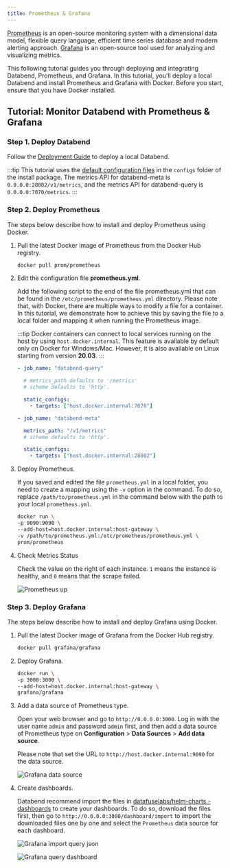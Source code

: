 ```yaml
---
title: Prometheus & Grafana
---
```


[Prometheus](https://prometheus.io/) is an open-source monitoring system with a dimensional data model, flexible query language, efficient time series database and modern alerting approach. [Grafana](https://grafana.com/grafana) is an open-source tool used for analyzing and visualizing metrics.

This following tutorial guides you through deploying and integrating Databend, Prometheus, and Grafana. In this tutorial, you'll deploy a local Databend and install Prometheus and Grafana with Docker. Before you start, ensure that you have Docker installed.

## Tutorial: Monitor Databend with Prometheus & Grafana

### Step 1. Deploy Databend

Follow the [Deployment Guide](/guides/deploy) to deploy a local Databend.

:::tip
This tutorial uses the [default configuration files](https://github.com/databendlabs/databend/tree/main/scripts/distribution/configs) in the `configs` folder of the install package. The metrics API for databend-meta is `0.0.0.0:28002/v1/metrics`, and the metrics API for databend-query is `0.0.0.0:7070/metrics`.
:::

### Step 2. Deploy Prometheus

The steps below describe how to install and deploy Prometheus using Docker.

1. Pull the latest Docker image of Prometheus from the Docker Hub registry.

   ```bash
   docker pull prom/prometheus
   ```

2. Edit the configuration file **prometheus.yml**.

   Add the following script to the end of the file prometheus.yml that can be found in the `/etc/prometheus/prometheus.yml` directory. Please note that, with Docker, there are multiple ways to modify a file for a container. In this tutorial, we demonstrate how to achieve this by saving the file to a local folder and mapping it when running the Prometheus image.

   :::tip
   Docker containers can connect to local services running on the host by using `host.docker.internal`. This feature is available by default only on Docker for Windows/Mac. However, it is also available on Linux starting from version **20.03**.
   :::

   ```yaml
   - job_name: "databend-query"

     # metrics_path defaults to '/metrics'
     # scheme defaults to 'http'.

     static_configs:
       - targets: ["host.docker.internal:7070"]

   - job_name: "databend-meta"

     metrics_path: "/v1/metrics"
     # scheme defaults to 'http'.

     static_configs:
       - targets: ["host.docker.internal:28002"]
   ```

3. Deploy Prometheus.

   If you saved and edited the file `prometheus.yml` in a local folder, you need to create a mapping using the `-v` option in the command. To do so, replace `/path/to/prometheus.yml` in the command below with the path to your local `prometheus.yml`.

   ```bash
   docker run \
   -p 9090:9090 \
   --add-host=host.docker.internal:host-gateway \
   -v /path/to/prometheus.yml:/etc/prometheus/prometheus.yml \
   prom/prometheus
   ```

4. Check Metrics Status

   Check the value on the right of each instance. `1` means the instance is healthy, and `0` means that the scrape failed.

   ![Prometheus up](/img/tracing/prometheus-up.png)

### Step 3. Deploy Grafana

The steps below describe how to install and deploy Grafana using Docker.

1. Pull the latest Docker image of Grafana from the Docker Hub registry.

   ```bash
   docker pull grafana/grafana
   ```

2. Deploy Grafana.

   ```bash
   docker run \
   -p 3000:3000 \
   --add-host=host.docker.internal:host-gateway \
   grafana/grafana
   ```

3. Add a data source of Prometheus type.

   Open your web browser and go to `http://0.0.0.0:3000`. Log in with the user name `admin` and password `admin` first, and then add a data source of Prometheus type on **Configuration** > **Data Sources** > **Add data source**.

   Please note that set the URL to `http://host.docker.internal:9090` for the data source.

   ![Grafana data source](/img/tracing/grafana-datasource.png)

4. Create dashboards.

   Databend recommend import the files in [datafuselabs/helm-charts - dashboards](https://github.com/databendlabs/helm-charts/tree/main/dashboards) to create your dashboards. To do so, download the files first, then go to `http://0.0.0.0:3000/dashboard/import` to import the downloaded files one by one and select the `Prometheus` data source for each dashboard.

   ![Grafana import query json](/img/tracing/grafana-query-json.png)

   ![Grafana query dashboard](/img/tracing/grafana-query-dashboard.png)
